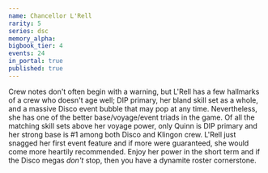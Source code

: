 ```yaml
---
name: Chancellor L'Rell
rarity: 5
series: dsc
memory_alpha:
bigbook_tier: 4
events: 24
in_portal: true
published: true
---
```


Crew notes don't often begin with a warning, but L'Rell has a few hallmarks of a crew who doesn't age well; DIP primary, her bland skill set as a whole, and a massive Disco event bubble that may pop at any time. Nevertheless, she has one of the better base/voyage/event triads in the game. Of all the matching skill sets above her voyage power, only Quinn is DIP primary and her strong base is #1 among both Disco and Klingon crew. L'Rell just snagged her first event feature and if more were guaranteed, she would come more heartily recommended. Enjoy her power in the short term and if the Disco megas _don't_ stop, then you have a dynamite roster cornerstone.
